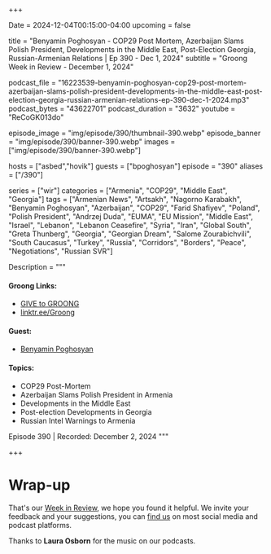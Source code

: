 +++

Date = 2024-12-04T00:15:00-04:00
upcoming = false

title = "Benyamin Poghosyan - COP29 Post Mortem, Azerbaijan Slams Polish President, Developments in the Middle East, Post-Election Georgia, Russian-Armenian Relations | Ep 390 - Dec 1, 2024"
subtitle = "Groong Week in Review - December 1, 2024"

podcast_file = "16223539-benyamin-poghosyan-cop29-post-mortem-azerbaijan-slams-polish-president-developments-in-the-middle-east-post-election-georgia-russian-armenian-relations-ep-390-dec-1-2024.mp3"
podcast_bytes = "43622701"
podcast_duration = "3632"
youtube = "ReCoGK013do"

episode_image = "img/episode/390/thumbnail-390.webp"
episode_banner = "img/episode/390/banner-390.webp"
images = ["img/episode/390/banner-390.webp"]

hosts = ["asbed","hovik"]
guests = ["bpoghosyan"]
episode = "390"
aliases = ["/390"]

series = ["wir"]
categories = ["Armenia", "COP29", "Middle East", "Georgia"]
tags = ["Armenian News", "Artsakh", "Nagorno Karabakh", "Benyamin Poghosyan", "Azerbaijan", "COP29", "Farid Shafiyev", "Poland", "Polish President", "Andrzej Duda", "EUMA", "EU Mission", "Middle East", "Israel", "Lebanon", "Lebanon Ceasefire", "Syria", "Iran", "Global South", "Greta Thunberg", "Georgia", "Georgian Dream", "Salome Zourabichvili", "South Caucasus", "Turkey", "Russia", "Corridors", "Borders", "Peace", "Negotiations", "Russian SVR"]

Description = """

#### Groong Links:
* [GIVE to GROONG](https://podcasts.groong.org/donate)
* [linktr.ee/Groong](https://linktr.ee/groong)

#### Guest:
* [Benyamin Poghosyan](/guest/bpoghosyan)

#### Topics:
* COP29 Post-Mortem
* Azerbaijan Slams Polish President in Armenia
* Developments in the Middle East
* Post-election Developments in Georgia
* Russian Intel Warnings to Armenia

Episode 390 | Recorded: December 2, 2024
"""

+++




# Wrap-up

That's our [Week in Review](https://podcasts.groong.org/), we hope you found it helpful. We invite your feedback and your suggestions, you can [find us](https://linktr.ee/groong) on most social media and podcast platforms.

Thanks to __Laura Osborn__ for the music on our podcasts.
